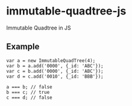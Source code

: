 # immutable-quadtree-js
Immutable Quadtree in JS

## Example

    var a = new ImmutableQuadTree(4);
    var b = a.add('0000', {_id: 'ABC'});
    var c = b.add('0000', {_id: 'ABC'});
    var d = c.add('0010', {_id: 'BBB'});

    a === b; // false
    b === c; // true
    c === d; // false
